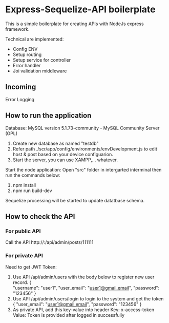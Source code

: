 # Express-Sequelize-API boilerplate
This is a simple boilerplate for creating APIs with NodeJs express framework.

Technical are implemented:
 - Config ENV
 - Setup routing
 - Setup service for controller
 - Error handler
 - Joi validation middleware

## Incoming
Error Logging

## How to run the application

Database: MySQL version 5.1.73-community - MySQL Community Server (GPL)
 1) Create new database as named "testdb"
 2) Refer path ./scr/app/config/environments/envDevelopment.js to edit host & post based on your device configuarion.
 3) Start the server, you can use XAMPP,... whatever.

Start the node application: Open "src" folder in intergarted interminal then run the commands below:
 1) npm install
 2) npm run build-dev

Sequelize processing will be started to update datatbase schema.

## How to check the API

### For public API
Call the API<GET> http://<hostAddress>:<portNumber>/api/admin/posts/111111

### For private API

Need to get JWT Token:
 1) Use API /api/admin/users with the body below to register new user record.
    {  
        "username": "user1",
        "user_email": "user1@gmail.email",
        "password": "123456"
    }
 2) Use API /api/admin/users/login to login to the system and get the token
    {
        "user_email": "user1@gmail.email",
        "password": "123456"
    }
 3) As private API, add this key-value into header
    Key: x-access-token
    Value: Token is provided after logged in successfully
